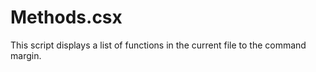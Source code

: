 Methods.csx
===

This script displays a list of functions in the current file to the command margin.  

